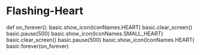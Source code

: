 # Flashing-Heart

def on_forever():
    basic.show_icon(IconNames.HEART)
    basic.clear_screen() 
    basic.pause(500) 
    basic.show_icon(IconNames.SMALL_HEART) 
    basic.clear_screen() 
    basic.pause(500) 
    basic.show_icon(IconNames.HEART) 
basic.forever(on_forever)
